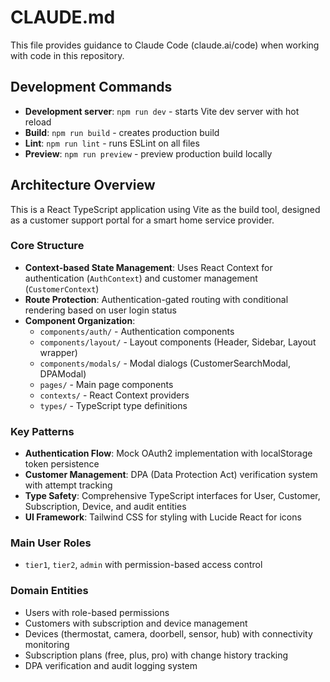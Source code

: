# CLAUDE.md

This file provides guidance to Claude Code (claude.ai/code) when working with code in this repository.

## Development Commands

- **Development server**: `npm run dev` - starts Vite dev server with hot reload
- **Build**: `npm run build` - creates production build
- **Lint**: `npm run lint` - runs ESLint on all files
- **Preview**: `npm run preview` - preview production build locally

## Architecture Overview

This is a React TypeScript application using Vite as the build tool, designed as a customer support portal for a smart home service provider.

### Core Structure

- **Context-based State Management**: Uses React Context for authentication (`AuthContext`) and customer management (`CustomerContext`)
- **Route Protection**: Authentication-gated routing with conditional rendering based on user login status
- **Component Organization**: 
  - `components/auth/` - Authentication components
  - `components/layout/` - Layout components (Header, Sidebar, Layout wrapper)
  - `components/modals/` - Modal dialogs (CustomerSearchModal, DPAModal)
  - `pages/` - Main page components
  - `contexts/` - React Context providers
  - `types/` - TypeScript type definitions

### Key Patterns

- **Authentication Flow**: Mock OAuth2 implementation with localStorage token persistence
- **Customer Management**: DPA (Data Protection Act) verification system with attempt tracking
- **Type Safety**: Comprehensive TypeScript interfaces for User, Customer, Subscription, Device, and audit entities
- **UI Framework**: Tailwind CSS for styling with Lucide React for icons

### Main User Roles
- `tier1`, `tier2`, `admin` with permission-based access control

### Domain Entities
- Users with role-based permissions
- Customers with subscription and device management
- Devices (thermostat, camera, doorbell, sensor, hub) with connectivity monitoring
- Subscription plans (free, plus, pro) with change history tracking
- DPA verification and audit logging system